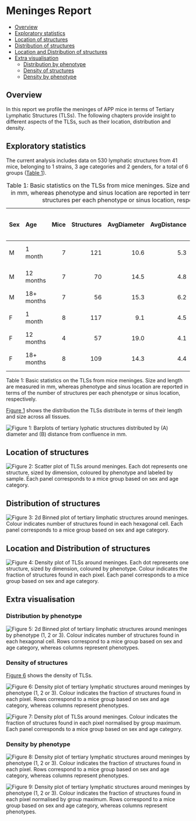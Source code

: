 # Meninges Report

-   [Overview](#overview)
-   [Exploratory statistics](#exploratory-statistics)
-   [Location of structures](#location-of-structures)
-   [Distribution of structures](#distribution-of-structures)
-   [Location and Distribution of
    structures](#location-and-distribution-of-structures)
-   [Extra visualisation](#extra-visualisation)
    -   [Distribution by phenotype](#distribution-by-phenotype)
    -   [Density of structures](#density-of-structures)
    -   [Density by phenotype](#density-by-phenotype)

## Overview

In this report we profile the meninges of APP mice in terms of Tertiary
Lymphatic Structures (TLSs). The following chapters provide insight to
different aspects of the TLSs, such as their location, distribution and
density.

## Exploratory statistics

The current analysis includes data on 530 lymphatic structures from 41
mice, belonging to 1 strains, 3 age categories and 2 genders, for a
total of 6 groups ([Table 1](#tbl-stats)).

<table>
<caption>Table 1: Basic statistics on the TLSs from mice meninges. Size
and length are measured in mm, whereas phenotype and sinus location are
reported in terms of the number of structures per each phenotype or
sinus location, respectively.</caption>
<colgroup>
<col style="width: 4%" />
<col style="width: 12%" />
<col style="width: 5%" />
<col style="width: 12%" />
<col style="width: 13%" />
<col style="width: 13%" />
<col style="width: 20%" />
<col style="width: 18%" />
</colgroup>
<thead>
<tr class="header">
<th style="text-align: left;">Sex</th>
<th style="text-align: left;">Age</th>
<th style="text-align: right;">Mice</th>
<th style="text-align: right;">Structures</th>
<th style="text-align: right;">AvgDiameter</th>
<th style="text-align: right;">AvgDistance</th>
<th style="text-align: left;">Phenotype (1-2-3)</th>
<th style="text-align: left;">Sinus (0-90-180)</th>
</tr>
</thead>
<tbody>
<tr class="odd">
<td style="text-align: left;">M</td>
<td style="text-align: left;">1 month</td>
<td style="text-align: right;">7</td>
<td style="text-align: right;">121</td>
<td style="text-align: right;">10.6</td>
<td style="text-align: right;">5.3</td>
<td style="text-align: left;">119-2-0</td>
<td style="text-align: left;">24-71-26</td>
</tr>
<tr class="even">
<td style="text-align: left;">M</td>
<td style="text-align: left;">12 months</td>
<td style="text-align: right;">7</td>
<td style="text-align: right;">70</td>
<td style="text-align: right;">14.5</td>
<td style="text-align: right;">4.8</td>
<td style="text-align: left;">58-8-4</td>
<td style="text-align: left;">18-40-12</td>
</tr>
<tr class="odd">
<td style="text-align: left;">M</td>
<td style="text-align: left;">18+ months</td>
<td style="text-align: right;">7</td>
<td style="text-align: right;">56</td>
<td style="text-align: right;">15.3</td>
<td style="text-align: right;">6.2</td>
<td style="text-align: left;">41-7-8</td>
<td style="text-align: left;">6-43-7</td>
</tr>
<tr class="even">
<td style="text-align: left;">F</td>
<td style="text-align: left;">1 month</td>
<td style="text-align: right;">8</td>
<td style="text-align: right;">117</td>
<td style="text-align: right;">9.1</td>
<td style="text-align: right;">4.5</td>
<td style="text-align: left;">115-1-1</td>
<td style="text-align: left;">33-52-32</td>
</tr>
<tr class="odd">
<td style="text-align: left;">F</td>
<td style="text-align: left;">12 months</td>
<td style="text-align: right;">4</td>
<td style="text-align: right;">57</td>
<td style="text-align: right;">19.0</td>
<td style="text-align: right;">4.1</td>
<td style="text-align: left;">50-7-0</td>
<td style="text-align: left;">15-36-6</td>
</tr>
<tr class="even">
<td style="text-align: left;">F</td>
<td style="text-align: left;">18+ months</td>
<td style="text-align: right;">8</td>
<td style="text-align: right;">109</td>
<td style="text-align: right;">14.3</td>
<td style="text-align: right;">4.4</td>
<td style="text-align: left;">92-13-4</td>
<td style="text-align: left;">5-63-41</td>
</tr>
</tbody>
</table>

Table 1: Basic statistics on the TLSs from mice meninges. Size and
length are measured in mm, whereas phenotype and sinus location are
reported in terms of the number of structures per each phenotype or
sinus location, respectively.

[Figure 1](#fig-bar) shows the distribution the TLSs distribute in terms
of their length and size across all tissues.

<img src="results/plots/APPfig-bar-1.png" id="fig-bar"
alt="Figure 1: Barplots of tertiary lyphatic structures distributed by (A) diameter and (B) distance from confluence in mm." />

## Location of structures

<img src="results/plots/APPfig-loc-1.png" id="fig-loc"
alt="Figure 2: Scatter plot of TLSs around meninges. Each dot represents one structure, sized by dimension, coloured by phenotype and labeled by sample. Each panel corresponds to a mice group based on sex and age category." />

## Distribution of structures

<img src="results/plots/APPfig-dist-1.png" id="fig-dist"
alt="Figure 3: 2d Binned plot of tertiary limphatic structures around meninges. Colour indicates number of structures found in each hexagonal cell. Each panel corresponds to a mice group based on sex and age category." />

## Location and Distribution of structures

<img src="results/plots/APPfig-loc-dens-1.png" id="fig-loc-dens"
alt="Figure 4: Density plot of TLSs around meninges. Each dot represents one structure, sized by dimension, coloured by phenotype. Colour indicates the fraction of structures found in each pixel. Each panel corresponds to a mice group based on sex and age category." />

## Extra visualisation

### Distribution by phenotype

<img src="results/plots/APPfig-dist-pheno-1.png" id="fig-dist-pheno"
alt="Figure 5: 2d Binned plot of tertiary limphatic structures around meninges by phenotype (1, 2 or 3). Colour indicates number of structures found in each hexagonal cell. Rows correspond to a mice group based on sex and age category, whereas columns represent phenotypes." />

### Density of structures

[Figure 6](#fig-dens) shows the density of TLSs.

<img src="results/plots/APPfig-dens-1.png" id="fig-dens"
alt="Figure 6: Density plot of tertiary lymphatic structures around meninges by phenotype (1, 2 or 3). Colour indicates the fraction of structures found in each pixel. Rows correspond to a mice group based on sex and age category, whereas columns represent phenotypes." />

<img src="results/plots/APPfig-ndens-1.png" id="fig-ndens"
alt="Figure 7: Density plot of TLSs around meninges. Colour indicates the fraction of structures found in each pixel normalised by group maximum. Each panel corresponds to a mice group based on sex and age category." />

### Density by phenotype

<img src="results/plots/APPfig-dens-pheno-1.png" id="fig-dens-pheno"
alt="Figure 8: Density plot of tertiary lymphatic structures around meninges by phenotype (1, 2 or 3). Colour indicates the fraction of structures found in each pixel. Rows correspond to a mice group based on sex and age category, whereas columns represent phenotypes." />

<img src="results/plots/APPfig-ndens-pheno-1.png" id="fig-ndens-pheno"
alt="Figure 9: Density plot of tertiary lymphatic structures around meninges by phenotype (1, 2 or 3). Colour indicates the fraction of structures found in each pixel normalised by group maximum. Rows correspond to a mice group based on sex and age category, whereas columns represent phenotypes." />
